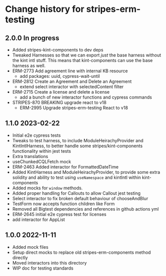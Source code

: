 # Change history for stripes-erm-testing

## 2.0.0 In progress
  * Added stripes-kint-components to dev deps
  * Tweaked Harnesses so that we can export *just* the base harness without the kint intl stuff. This means that kint-components can use the base harness as well.
  * ERM-2773 Add agreement line with internal KB resource
    * add packages: uuid, cypress-wait-until
  * ERM-2812 Create an Agreement and Delete an Agreement
    * extend select interactor with selectedContent filter
  * ERM-2715 Create a license and delete a license
    * add a bunch of new interactor functions and cypress commands
  * STRIPES-870 BREAKING upgrade react to v18
    * ERM-2995 Upgrade stripes-erm-testing React to v18

## 1.1.0 2023-02-22
  * Initial e2e cypress tests
  * Tweaks to test harness, to include ModuleHeirachyProvider and KintIntlHarness, to better handle some stripes/kint-components functionality within jest tests
  * Extra translations
  * useChunkedCQLFetch mock
  * ERM-2463 Added interactor for FormattedDateTime
  * Added KintHarness and ModuleHeirachyProvider, to provide some extra solidity and ability to test using `useNamespace` and kintIntl within kint-components
  * Added mocks for `window` methods.
  * Added proper handling for Callouts to allow Callout jest testing
  * Select interactor to fix broken default behaviour of chooseAndBlur
  * TestForm now accepts function children like Form
  * Removed all Bigtest dependencies and references in github actions yml
  * ERM-2645 initial e2e cypress test for licenses
  * add interactor for AppList

## 1.0.0 2022-11-11
  * Added mock files
  * Setup direct mocks to replace old stripes-erm-components method directly
  * Moved interactors into this directory
  * WIP doc for testing standards
